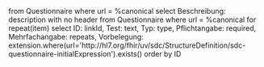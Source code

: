 <fql output="inline">
        from
	        Questionnaire
        where
	        url = %canonical
        select
	        Beschreibung: description
        with
            no header
</fql>

<fql output="table">
        from
	        Questionnaire
        where
	        url = %canonical
for repeat(item)
select 
	ID: linkId, Test: text, Typ: type, Pflichtangabe: required, Mehrfachangabe: repeats, Vorbelegung: extension.where(url='http://hl7.org/fhir/uv/sdc/StructureDefinition/sdc-questionnaire-initialExpression').exists()
order by ID
</fql>